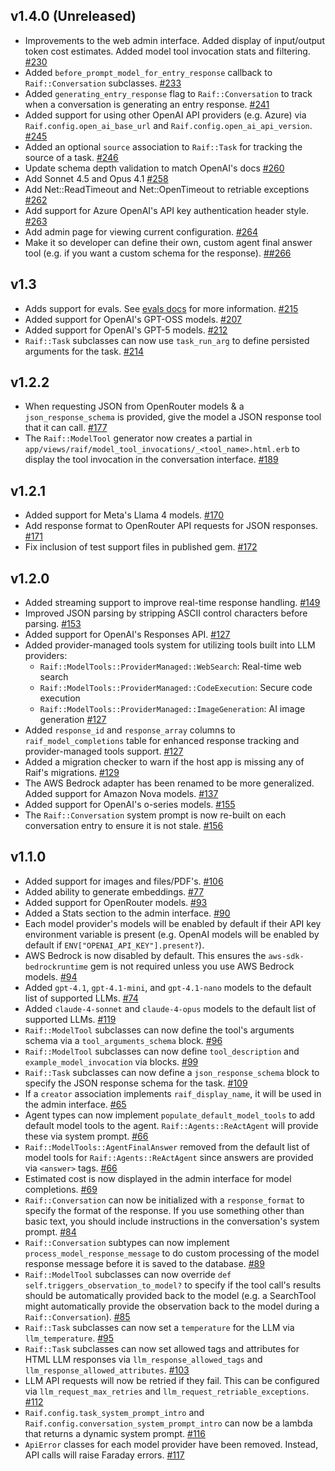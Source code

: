 ## v1.4.0 (Unreleased)

- Improvements to the web admin interface. Added display of input/output token cost estimates. Added model tool invocation stats and filtering. [#230](https://github.com/CultivateLabs/raif/pull/230)
- Added `before_prompt_model_for_entry_response` callback to `Raif::Conversation` subclasses. [#233](https://github.com/CultivateLabs/raif/pull/233)
- Added `generating_entry_response` flag to `Raif::Conversation` to track when a conversation is generating an entry response. [#241](https://github.com/CultivateLabs/raif/pull/241)
- Added support for using other OpenAI API providers (e.g. Azure) via `Raif.config.open_ai_base_url` and `Raif.config.open_ai_api_version`. [#245](https://github.com/CultivateLabs/raif/pull/245)
- Added an optional `source` association to `Raif::Task` for tracking the source of a task. [#246](https://github.com/CultivateLabs/raif/pull/246)
- Update schema depth validation to match OpenAI's docs [#260](https://github.com/CultivateLabs/raif/pull/260)
- Add Sonnet 4.5 and Opus 4.1 [#258](https://github.com/CultivateLabs/raif/pull/258)
- Add Net::ReadTimeout and Net::OpenTimeout to retriable exceptions [#262](https://github.com/CultivateLabs/raif/pull/262)
- Add support for Azure OpenAI's API key authentication header style. [#263](https://github.com/CultivateLabs/raif/pull/263)
- Add admin page for viewing current configuration. [#264](https://github.com/CultivateLabs/raif/pull/264)
- Make it so developer can define their own, custom agent final answer tool (e.g. if you want a custom schema for the response). [##266](https://github.com/CultivateLabs/raif/pull/#266)

## v1.3

- Adds support for evals. See [evals docs](https://docs.raif.ai/key_raif_concepts/evals) for more information. [#215](https://github.com/CultivateLabs/raif/pull/215)
- Added support for OpenAI's GPT-OSS models. [#207](https://github.com/CultivateLabs/raif/pull/207)
- Added support for OpenAI's GPT-5 models. [#212](https://github.com/CultivateLabs/raif/pull/212)
- `Raif::Task` subclasses can now use `task_run_arg` to define persisted arguments for the task. [#214](https://github.com/CultivateLabs/raif/pull/214)

## v1.2.2

- When requesting JSON from OpenRouter models & a `json_response_schema` is provided, give the model a JSON response tool that it can call. [#177](https://github.com/CultivateLabs/raif/pull/177)
- The `Raif::ModelTool` generator now creates a partial in `app/views/raif/model_tool_invocations/_<tool_name>.html.erb` to display the tool invocation in the conversation interface. [#189](https://github.com/CultivateLabs/raif/pull/189)

## v1.2.1

- Added support for Meta's Llama 4 models. [#170](https://github.com/CultivateLabs/raif/pull/170)
- Add response format to OpenRouter API requests for JSON responses. [#171](https://github.com/CultivateLabs/raif/pull/171)
- Fix inclusion of test support files in published gem. [#172](https://github.com/CultivateLabs/raif/pull/172)

## v1.2.0

- Added streaming support to improve real-time response handling. [#149](https://github.com/CultivateLabs/raif/pull/149)
- Improved JSON parsing by stripping ASCII control characters before parsing. [#153](https://github.com/CultivateLabs/raif/pull/153)
- Added support for OpenAI's Responses API. [#127](https://github.com/CultivateLabs/raif/pull/127)
- Added provider-managed tools system for utilizing tools built into LLM providers:
  - `Raif::ModelTools::ProviderManaged::WebSearch`: Real-time web search
  - `Raif::ModelTools::ProviderManaged::CodeExecution`: Secure code execution
  - `Raif::ModelTools::ProviderManaged::ImageGeneration`: AI image generation
  [#127](https://github.com/CultivateLabs/raif/pull/127)
- Added `response_id` and `response_array` columns to `raif_model_completions` table for enhanced response tracking and provider-managed tools support. [#127](https://github.com/CultivateLabs/raif/pull/127)
- Added a migration checker to warn if the host app is missing any of Raif's migrations. [#129](https://github.com/CultivateLabs/raif/pull/129)
- The AWS Bedrock adapter has been renamed to be more generalized. Added support for Amazon Nova models. [#137](https://github.com/CultivateLabs/raif/pull/137)
- Added support for OpenAI's o-series models. [#155](https://github.com/CultivateLabs/raif/pull/155)
- The `Raif::Conversation` system prompt is now re-built on each conversation entry to ensure it is not stale. [#156](https://github.com/CultivateLabs/raif/pull/156)


## v1.1.0

- Added support for images and files/PDF's. [#106](https://github.com/CultivateLabs/raif/pull/106)
- Added ability to generate embeddings. [#77](https://github.com/CultivateLabs/raif/pull/77)
- Added support for OpenRouter models. [#93](https://github.com/CultivateLabs/raif/pull/93)
- Added a Stats section to the admin interface. [#90](https://github.com/CultivateLabs/raif/pull/90)
- Each model provider's models will be enabled by default if their API key environment variable is present (e.g. OpenAI models will be enabled by default if `ENV["OPENAI_API_KEY"].present?`).
- AWS Bedrock is now disabled by default. This ensures the `aws-sdk-bedrockruntime` gem is not required unless you use AWS Bedrock models. [#94](https://github.com/CultivateLabs/raif/pull/94)
- Added `gpt-4.1`, `gpt-4.1-mini`, and `gpt-4.1-nano` models to the default list of supported LLMs. [#74](https://github.com/CultivateLabs/raif/pull/74)
- Added `claude-4-sonnet` and `claude-4-opus` models to the default list of supported LLMs. [#119](https://github.com/CultivateLabs/raif/pull/119)
- `Raif::ModelTool` subclasses can now define the tool's arguments schema via a `tool_arguments_schema` block. [#96](https://github.com/CultivateLabs/raif/pull/96)
- `Raif::ModelTool` subclasses can now define `tool_description` and `example_model_invocation` via blocks. [#99](https://github.com/CultivateLabs/raif/pull/99)
- `Raif::Task` subclasses can now define a `json_response_schema` block to specify the JSON response schema for the task. [#109](https://github.com/CultivateLabs/raif/pull/109)
- If a `creator` association implements `raif_display_name`, it will be used in the admin interface. [#65](https://github.com/CultivateLabs/raif/pull/65)
- Agent types can now implement `populate_default_model_tools` to add default model tools to the agent. `Raif::Agents::ReActAgent` will provide these via system prompt. [#66](https://github.com/CultivateLabs/raif/pull/66)
- `Raif::ModelTools::AgentFinalAnswer` removed from the default list of model tools for `Raif::Agents::ReActAgent` since answers are provided via `<answer>` tags. [#66](https://github.com/CultivateLabs/raif/pull/66)
- Estimated cost is now displayed in the admin interface for model completions. [#69](https://github.com/CultivateLabs/raif/pull/69)
- `Raif::Conversation` can now be initialized with a `response_format` to specify the format of the response. If you use something other than basic text, you should include instructions in the conversation's system prompt. [#84](https://github.com/CultivateLabs/raif/pull/84)
- `Raif::Conversation` subtypes can now implement `process_model_response_message` to do custom processing of the model response message before it is saved to the database. [#89](https://github.com/CultivateLabs/raif/pull/89)
- `Raif::ModelTool` subclasses can now override `def self.triggers_observation_to_model?` to specify if the tool call's results should be automatically provided back to the model (e.g. a SearchTool might automatically provide the observation back to the model during a `Raif::Conversation`). [#85](https://github.com/CultivateLabs/raif/pull/85)
- `Raif::Task` subclasses can now set a `temperature` for the LLM via `llm_temperature`. [#95](https://github.com/CultivateLabs/raif/pull/95)
- `Raif::Task` subclasses can now set allowed tags and attributes for HTML LLM responses via `llm_response_allowed_tags` and `llm_response_allowed_attributes`. [#103](https://github.com/CultivateLabs/raif/pull/103)
- LLM API requests will now be retried if they fail. This can be configured via `llm_request_max_retries` and `llm_request_retriable_exceptions`. [#112](https://github.com/CultivateLabs/raif/pull/112)
- `Raif.config.task_system_prompt_intro` and `Raif.config.conversation_system_prompt_intro` can now be a lambda that returns a dynamic system prompt. [#116](https://github.com/CultivateLabs/raif/pull/116)
- `ApiError` classes for each model provider have been removed. Instead, API calls will raise Faraday errors. [#117](https://github.com/CultivateLabs/raif/pull/117)